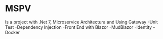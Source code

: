 # MSPV
Is a project with .Net 7, Microservice Architectura and Using Gateway
-Unit Test
-Dependency Injection
-Front End with Blazor
-MudBlazor
-Identity
-Docker
